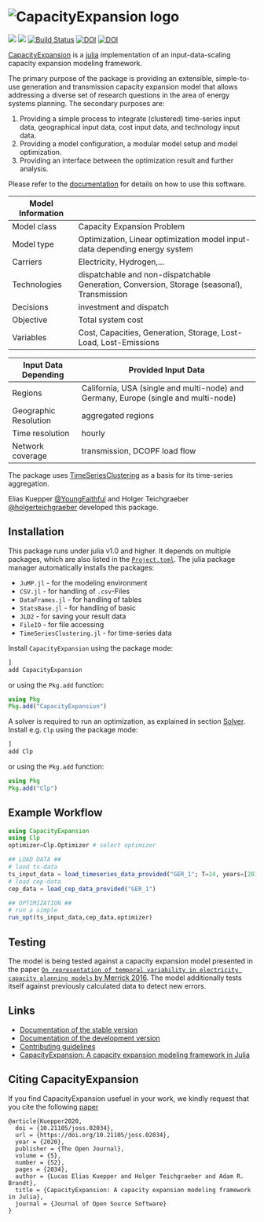 ![CapacityExpansion logo](docs/src/assets/cep_text.svg)
===
[![](https://img.shields.io/badge/docs-stable-blue.svg)](https://YoungFaithful.github.io/CapacityExpansion.jl/stable)
[![](https://img.shields.io/badge/docs-dev-blue.svg)](https://YoungFaithful.github.io/CapacityExpansion.jl/dev)
[![Build Status](https://travis-ci.com/YoungFaithful/CapacityExpansion.jl.svg?branch=master)](https://travis-ci.com/YoungFaithful/CapacityExpansion.jl)
[![DOI](https://zenodo.org/badge/178281868.svg)](https://zenodo.org/badge/latestdoi/178281868)
[![DOI](https://joss.theoj.org/papers/10.21105/joss.02034/status.svg)](https://doi.org/10.21105/joss.02034)

[CapacityExpansion](https://github.com/YoungFaithful/CapacityExpansion.jl) is a [julia](https://julialang.org/) implementation of an input-data-scaling capacity expansion modeling framework.

The primary purpose of the package is providing an extensible, simple-to-use generation and transmission capacity expansion model that allows addressing a diverse set of research questions in the area of energy systems planning. The secondary purposes are:
1) Providing a simple process to integrate (clustered) time-series input data, geographical input data, cost input data, and technology input data.
2) Providing a model configuration, a modular model setup and model optimization.
3) Providing an interface between the optimization result and further analysis.

Please refer to the [documentation](https://YoungFaithful.github.io/CapacityExpansion.jl/stable) for details on how to use this software.

| Model Information |                                                                                            |
| ----------------- | ------------------------------------------------------------------------------------------ |
| Model class       | Capacity Expansion Problem                                                                 |
| Model type        | Optimization, Linear optimization model input-data depending energy system                 |
| Carriers          | Electricity, Hydrogen,...                                                                 |
| Technologies      | dispatchable and non-dispatchable Generation, Conversion, Storage (seasonal), Transmission |
| Decisions         | investment and dispatch                                                                    |
| Objective         | Total system cost                                                                          |
| Variables         | Cost, Capacities, Generation, Storage, Lost-Load, Lost-Emissions                           |

| Input Data Depending  | Provided Input Data                                                                 |
| --------------------- | ----------------------------------------------------------------------------------- |
| Regions               | California, USA (single and multi-node) and Germany, Europe (single and multi-node) |
| Geographic Resolution | aggregated regions                                                                  |
| Time resolution       | hourly                                                                              |
| Network coverage      | transmission, DCOPF load flow                                                       |

The package uses [TimeSeriesClustering](https://github.com/holgerteichgraeber/TimeSeriesClustering.jl) as a basis for its time-series aggregation.

Elias Kuepper [@YoungFaithful](https://github.com/youngfaithful) and Holger Teichgraeber [@holgerteichgraeber](https://github.com/holgerteichgraeber) developed this package.

## Installation
This package runs under julia v1.0 and higher.
It depends on multiple packages, which are also listed in the [`Project.toml`](https://github.com/YoungFaithful/CapacityExpansion.jl/blob/master/Project.toml). The julia package manager automatically installs the packages:
- `JuMP.jl` - for the modeling environment
- `CSV.jl` - for handling of `.csv`-Files
- `DataFrames.jl` - for handling of tables
- `StatsBase.jl` - for handling of basic  
- `JLD2` - for saving your result data
- `FileIO` - for file accessing
- `TimeSeriesClustering.jl` - for time-series data

Install `CapacityExpansion` using the package mode:
```julia
]
add CapacityExpansion
```
or using the `Pkg.add` function:
```julia
using Pkg
Pkg.add("CapacityExpansion")
```

A solver is required to run an optimization, as explained in section [Solver](https://youngfaithful.github.io/CapacityExpansion.jl/stable/opt_cep/#Solver-1).
Install e.g. `Clp` using the package mode:
```julia
]
add Clp
```
or using the `Pkg.add` function:
```julia
using Pkg
Pkg.add("Clp")
```
## Example Workflow
```julia
using CapacityExpansion
using Clp
optimizer=Clp.Optimizer # select optimizer

## LOAD DATA ##
# laod ts-data
ts_input_data = load_timeseries_data_provided("GER_1"; T=24, years=[2016])
# load cep-data
cep_data = load_cep_data_provided("GER_1")

## OPTIMIZATION ##
# run a simple
run_opt(ts_input_data,cep_data,optimizer)
```

## Testing
The model is being tested against a capacity expansion model presented in the paper [`On representation of temporal variability in electricity capacity
planning models` by Merrick 2016](http://dx.doi.org/10.1016/j.eneco.2016.08.001). The model additionally tests itself against previously calculated data to detect new errors.

## Links
- [Documentation of the stable version](https://YoungFaithful.github.io/CapacityExpansion.jl/stable)
- [Documentation of the development version](https://YoungFaithful.github.io/CapacityExpansion.jl/dev)
- [Contributing guidelines](https://github.com/YoungFaithful/CapacityExpansion.jl/blob/master/CONTRIBUTING.md)
- [CapacityExpansion: A capacity expansion modeling framework in Julia](https://doi.org/10.21105/joss.02034)

## Citing CapacityExpansion
If you find CapacityExpansion usefuel in your work, we kindly request that you cite the following [paper](https://doi.org/10.21105/joss.02034)
```
@article{Kuepper2020,
  doi = {10.21105/joss.02034},
  url = {https://doi.org/10.21105/joss.02034},
  year = {2020},
  publisher = {The Open Journal},
  volume = {5},
  number = {52},
  pages = {2034},
  author = {Lucas Elias Kuepper and Holger Teichgraeber and Adam R. Brandt},
  title = {CapacityExpansion: A capacity expansion modeling framework in Julia},
  journal = {Journal of Open Source Software}
}
```
